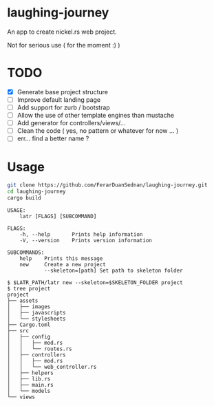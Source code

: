 # laughing-journey

An app to create nickel.rs web project.

Not for serious use ( for the moment :) )

# TODO
- [x] Generate base project structure
- [ ] Improve default landing page
- [ ] Add support for zurb / bootstrap
- [ ] Allow the use of other template engines than mustache
- [ ] Add generator for controllers/views/...
- [ ] Clean the code ( yes, no pattern or whatever for now ... )
- [ ] err... find a better name ?

# Usage

```sh
git clone https://github.com/FerarDuanSednan/laughing-journey.git
cd laughing-journey
cargo build
```

```
USAGE:
	latr [FLAGS] [SUBCOMMAND]

FLAGS:
    -h, --help       Prints help information
    -V, --version    Prints version information

SUBCOMMANDS:
    help    Prints this message
    new     Create a new project
    		--skeleton=[path] Set path to skeleton folder
```

```
$ $LATR_PATH/latr new --skeleton=$SKELETON_FOLDER project
$ tree project
project
├── assets
│   ├── images
│   ├── javascripts
│   └── stylesheets
├── Cargo.toml
├── src
│   ├── config
│   │   ├── mod.rs
│   │   └── routes.rs
│   ├── controllers
│   │   ├── mod.rs
│   │   └── web_controller.rs
│   ├── helpers
│   ├── lib.rs
│   ├── main.rs
│   └── models
└── views
```
